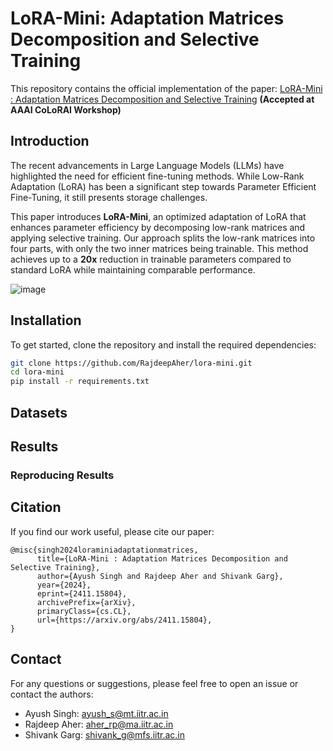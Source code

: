 # LoRA-Mini: Adaptation Matrices Decomposition and Selective Training

This repository contains the official implementation of the paper: [LoRA-Mini : Adaptation Matrices Decomposition and Selective Training](https://arxiv.org/abs/2411.15804) **(Accepted at AAAI CoLoRAI Workshop)**

## Introduction

The recent advancements in Large Language Models (LLMs) have highlighted the need for efficient fine-tuning methods. While Low-Rank Adaptation (LoRA) has been a significant step towards Parameter Efficient Fine-Tuning, it still presents storage challenges.

This paper introduces
**LoRA-Mini**, an optimized adaptation of LoRA that enhances parameter efficiency by decomposing low-rank matrices and applying selective training. Our approach splits the low-rank matrices into four parts, with only the two inner matrices being trainable. This method achieves up to a **20x** reduction in trainable parameters compared to standard LoRA while maintaining comparable performance.

![image](https://github.com/user-attachments/assets/4ccbc95a-021b-4df9-8ba0-9211be82d70a)


## Installation

To get started, clone the repository and install the required dependencies:
```bash
git clone https://github.com/RajdeepAher/lora-mini.git
cd lora-mini
pip install -r requirements.txt
```

## Datasets

## Results


### Reproducing Results

## Citation

If you find our work useful, please cite our paper:

```
@misc{singh2024loraminiadaptationmatrices,
      title={LoRA-Mini : Adaptation Matrices Decomposition and Selective Training}, 
      author={Ayush Singh and Rajdeep Aher and Shivank Garg},
      year={2024},
      eprint={2411.15804},
      archivePrefix={arXiv},
      primaryClass={cs.CL},
      url={https://arxiv.org/abs/2411.15804}, 
}
```

## Contact
For any questions or suggestions, please feel free to open an issue or contact the authors:

- Ayush Singh: ayush_s@mt.iitr.ac.in 
- Rajdeep Aher: aher_rp@ma.iitr.ac.in 
- Shivank Garg: shivank_g@mfs.iitr.ac.in 



